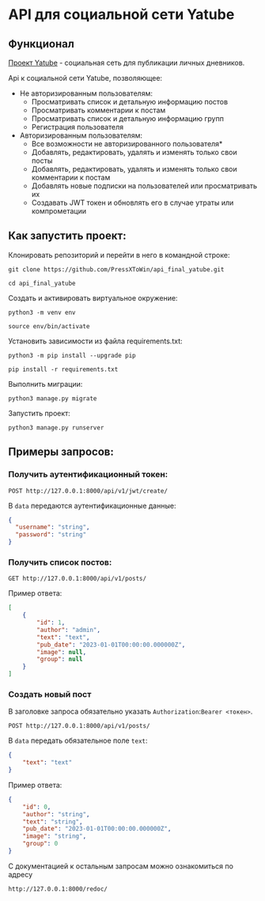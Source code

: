 # API для социальной сети Yatube

## Функционал

[Проект Yatube](https://github.com/PressXToWin/hw05_final) - социальная сеть для публикации личных дневников.

Api к социальной сети Yatube, позволяющее:
 - Не авторизированным пользователям:
   - Просматривать список и детальную информацию постов
   - Просматривать комментарии к постам
   - Просматривать список и детальную информацию групп
   - Регистрация пользователя
 - Авторизированным пользователям:
   - Все возможности не авторизированного пользователя*
   - Добавлять, редактировать, удалять и изменять только свои посты
   - Добавлять, редактировать, удалять и изменять только свои комментарии к постам
   - Добавлять новые подписки на пользователей или просматривать их
   - Создавать JWT токен и обновлять его в случае утраты или компрометации

## Как запустить проект:

Клонировать репозиторий и перейти в него в командной строке:

```
git clone https://github.com/PressXToWin/api_final_yatube.git
```

```
cd api_final_yatube
```

Cоздать и активировать виртуальное окружение:

```
python3 -m venv env
```

```
source env/bin/activate
```

Установить зависимости из файла requirements.txt:

```
python3 -m pip install --upgrade pip
```

```
pip install -r requirements.txt
```

Выполнить миграции:

```
python3 manage.py migrate
```

Запустить проект:

```
python3 manage.py runserver
```

## Примеры запросов:

### Получить аутентификационный токен:

```
POST http://127.0.0.1:8000/api/v1/jwt/create/
```

В `data` передаются аутентификационные данные:

```json
{
  "username": "string",
  "password": "string"
}
```

### Получить список постов:

```
GET http://127.0.0.1:8000/api/v1/posts/
```

Пример ответа:

```json
[
    {
        "id": 1,
        "author": "admin",
        "text": "text",
        "pub_date": "2023-01-01T00:00:00.000000Z",
        "image": null,
        "group": null
    }
]
```

### Создать новый пост

В заголовке запроса обязательно указать `Authorization`:`Bearer <токен>`.

```
POST http://127.0.0.1:8000/api/v1/posts/
```

В `data` передать обязательное поле `text`:

```json
{
    "text": "text"
}
```

Пример ответа:

```json
{
    "id": 0,
    "author": "string",
    "text": "string",
    "pub_date": "2023-01-01T00:00:00.000000Z",
    "image": "string",
    "group": 0
}
```

С документацией к остальным запросам можно ознакомиться по адресу

```
http://127.0.0.1:8000/redoc/
```
